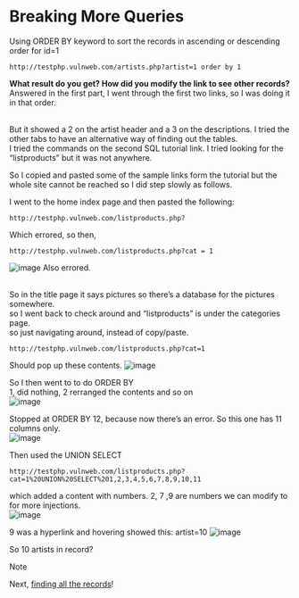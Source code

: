 # Breaking More Queries
Using ORDER BY keyword to sort the records in ascending or descending order for id=1
```
http://testphp.vulnweb.com/artists.php?artist=1 order by 1
```
<b>What result do you get? How did you modify the link to see other records?</b> <br />
Answered in the first part, I went through the first two links, so I was doing it in that order.<br /><br />


But it showed a 2 on the artist header and a 3 on the descriptions. I tried the other tabs to have an alternative way of finding out the tables. <br />
I tried the commands on the second SQL tutorial link. I tried looking for the “listproducts” but it was not anywhere. <br />

So I copied and pasted some of the sample links form the tutorial but the whole site cannot be reached so I did step slowly as follows.<br />

I went to the home index page and then pasted the following:
```
http://testphp.vulnweb.com/listproducts.php?
```
Which errored, so then, 
```
http://testphp.vulnweb.com/listproducts.php?cat = 1
```

![image](https://github.com/user-attachments/assets/e330819b-fee7-405a-a18c-3164cc04d52c)
Also errored. <br /><br />

So in the title page it says pictures so there’s a database for the pictures somewhere.<br />
so I went back to check around and “listproducts” is under the categories page.<br />
so just navigating around, instead of copy/paste.<br />
```
http://testphp.vulnweb.com/listproducts.php?cat=1
```
Should pop up these contents.
![image](https://github.com/user-attachments/assets/99b1352a-4aa2-435f-8916-a560904de730) <br />

So I then went to to do ORDER BY <br />
1, did nothing, 2 rerranged the contents and so on <br />
![image](https://github.com/user-attachments/assets/8818656e-2553-42bc-98e8-a4917f3f489e)<br />

Stopped at ORDER BY 12, because now there’s an error. So this one has 11 columns only. <br />
![image](https://github.com/user-attachments/assets/b4a6bef6-d924-45ed-9760-d3fb11c60290)<br />

Then used the UNION SELECT<br />
```
http://testphp.vulnweb.com/listproducts.php?cat=1%20UNION%20SELECT%201,2,3,4,5,6,7,8,9,10,11 
```
which added a content with numbers. 2, 7 ,9 are numbers we can modify to for more injections. <br />
![image](https://github.com/user-attachments/assets/8ffb59a0-61ac-43f3-b69b-3011e1b4d28c)<br />

9 was a hyperlink and hovering showed this: artist=10
![image](https://github.com/user-attachments/assets/7eec124c-779f-41a6-98dd-7ffc6789e3b7)

So 10 artists in record?<br />

>[!NOTE]
>Next, [finding all the records](https://github.com/cherryot02/SQL-Injections/blob/main/Find-All.md)!

